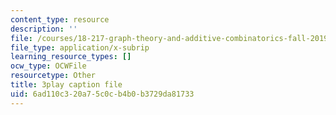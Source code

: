 ```yaml
---
content_type: resource
description: ''
file: /courses/18-217-graph-theory-and-additive-combinatorics-fall-2019/6ad110c320a75c0cb4b0b3729da81733_EnPjyNsEHQM.vtt
file_type: application/x-subrip
learning_resource_types: []
ocw_type: OCWFile
resourcetype: Other
title: 3play caption file
uid: 6ad110c3-20a7-5c0c-b4b0-b3729da81733
---
```

